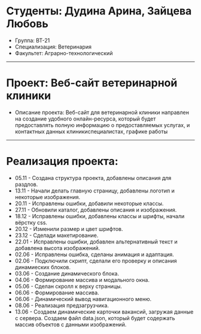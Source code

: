 # Студенты: Дудина Арина, Зайцева Любовь
- Группа: ВТ-21
- Специализация: Ветеринария
- Факультет: Аграрно-технологический
---
# Проект: Веб-сайт ветеринарной клиники
- Описание проекта: Веб-сайт для ветеринарной клиники направлен на создание удобного онлайн-ресурса, который будет предоставлять полную информацию о предоставляемых услугах,  и контактных данных клиникиспециалистах, графике работы
---
# Реализация проекта:
- 05.11 - Создана структура проекта, добавлены описания для раздлов.
- 13.11 - Начали делать главную страницу, добавлены логотип и некоторые изображения.
- 20.11 - Исправлены ошибки, добавили некоторые классы.
- 27.11 - Обновили каталог, добавлены описания и изображения.
- 18.12 - Исправлены ошибки, добавлены классы и шрифты, начали вёрстку css.
- 20.12 - Изменили размер и цвет шрифтов.
- 23.12 - Сделади макетирование.
- 22.01 - Иcправлены ошибки, добавлен альтернативный текст и добавлена высота изображений.
- 02.06 - Исправлены ошибка, сделаны анимация и адаптация.
- 02.06 - Подключили скрипт, сделали его проверку и описания динамиеских блоков.
- 03.06 - Создание динамического блока.
- 04.06 - Формирование массива и модального окна.
- 05.06 - Сделан скролл к верху страницы.
- 06.06 - Формирование массива.
- 06.06 - Динамический вывод навигационного меню.
- 08.06 - Реализация предзагрузчика.
- 13.06 - Создаем динамические карточки вакансий, загружая данные с сервера. Создаем файл data.json, который будет содержать массив объектов с данными изображений. 